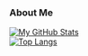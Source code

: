 ### About Me

[![My GitHub Stats](https://github-readme-stats.vercel.app/api/?username=TreeDev03&showicons=true)]()<br>
 [![Top Langs](https://github-readme-stats.vercel.app/api/top-langs/?username=TreeDev03&layout=compact)]()

<!--
**TreeDev03/TreeDev03** is a ✨ _special_ ✨ repository because its `README.md` (this file) appears on your GitHub profile.

Here are some ideas to get you started:
a
- 🔭 I’m currently working on ...
- 🌱 I’m currently learning ...
- 👯 I’m looking to collaborate on ...
- 🤔 I’m looking for help with ...
- 💬 Ask me about ...
- 📫 How to reach me: ...
- 😄 Pronouns: ...
- ⚡ Fun fact: ...
-->
